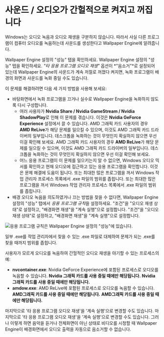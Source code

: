 # 사운드 / 오디오가 간헐적으로 켜지고 꺼집니다

Windows는 오디오 녹음과 오디오 재생을 구분하지 않습니다. 따라서 사실 다른 프로그램이 컴퓨터 오디오를 녹음하는데 사운드를 생성한다고 Wallpaper Engine에 알려줍니다.

Wallpaper Engine 설정의 "성능" 탭을 확인하세요. Wallpaper Engine 설정의 "성능" 탭을 확인하세요. *"타 응용 프로그램 오디오 재생"* 옵션이 *"음소거"*로 설정되어 있는데 Wallpaper Engine의 사운드가 계속 저절로 꺼졌다 켜지면, 녹화 프로그램이 배경의 화면과 사운드를 녹화 중일 수도 있습니다.

이 문제를 해결하려면 다음 세 가지 방법을 사용해 보세요:

* 바탕화면에서 녹화 프로그램을 끄거나 실수로 Wallpaper Engine을 녹화하지 않도록 다시 구성합니다.
    * 여러 사용자가 **Nvidia Share / Nvidia GameStream / Nvidia ShadowPlay**로 인해 이 문제를 겪습니다. 이것은 **Nvidia GeForce Experience** 설정에서 끌 수 있습니다. AMD 그래픽 카드 사용자의 경우 **AMD ReLive**가 해당 문제를 일으킬 수 있으며, 이것도 AMD 그래픽 카드 드라이버의 일부입니다. 데스크톱을 녹화하는 것이 무엇인지 확실하지 않으면 우선 이걸 확인해 보세요. AMD 그래픽 카드 사용자의 경우 **AMD ReLive**가 해당 문제를 일으킬 수 있으며, 이것도 AMD 그래픽 카드 드라이버의 일부입니다. 데스크톱을 녹화하는 것이 무엇인지 확실하지 않으면 우선 이걸 확인해 보세요.
    * 어느 응용 프로그램이 이 문제를 일으키는지 알 수 없으면, Windows 오디오 믹서를 확인하고 현재 오디오에 접근하고 있는 응용 프로그램을 확인합니다. 이것은 문제 해결에 도움이 됩니다. 또는 최대한 많은 프로그램을 꺼서 Windows 작업 관리자 프로세스 목록에서 .exe 파일의 범위를 좁힙니다. 또는 최대한 많은 프로그램을 꺼서 Windows 작업 관리자 프로세스 목록에서 .exe 파일의 범위를 좁힙니다.
* 배경 오디오 녹음을 의도하였거나 끄는 방법을 찾을 수 없다면, Wallpaper Engine 설정의 "성능" 탭에서 *응용 프로그램 규칙*을 설정하세요. "조건"을 "오디오 재생 상태"로 설정하고, "배경화면 재생"을 "계속 실행"으로 설정합니다. "조건"을 "오디오 재생 상태"로 설정하고, "배경화면 재생"을 "계속 실행"으로 설정합니다.

![응용 프로그램 규칙은 Wallpaper Engine 설정의 "성능"에 있습니다.](./applicationrule.png)

일부 .exe를 작업 관리자에서 찾을 수 있는 .exe 파일로 대체하여 문제가 되는 .exe를 찾을 때까지 범위를 좁힙니다.

사용자가 모르게 오디오를 녹음하여 간헐적인 오디오 재생을 야기할 수 있는 프로세스의 예:

* **nvcontainer.exe**: Nvidia GeForce Experience에 포함된 프로세스로 오디오를 녹음할 수 있습니다. **Nvidia 그래픽 카드를 사용 중일 때에만 해당됩니다.** **Nvidia 그래픽 카드를 사용 중일 때에만 해당됩니다.**
* **amdow.exe**: AMD ReLive에 포함된 프로세스로 오디오를 녹음할 수 있습니다. **AMD그래픽 카드를 사용 중일 때에만 해당됩니다.** **AMD그래픽 카드를 사용 중일 때에만 해당됩니다.**

마지막으로 '타 응용 프로그램 오디오 재생'을 '계속 실행'으로 변경할 수도 있습니다. 마지막으로 '타 응용 프로그램 오디오 재생'을 '계속 실행'으로 변경할 수도 있습니다. 그러나 이렇게 하면 음악을 듣거나 전체화면이 아닌 상태로 비디오를 시청할 때 Wallpaper Engine이 배경화면에서 오디오 출력을 자동으로 음소거할 수 없습니다.
